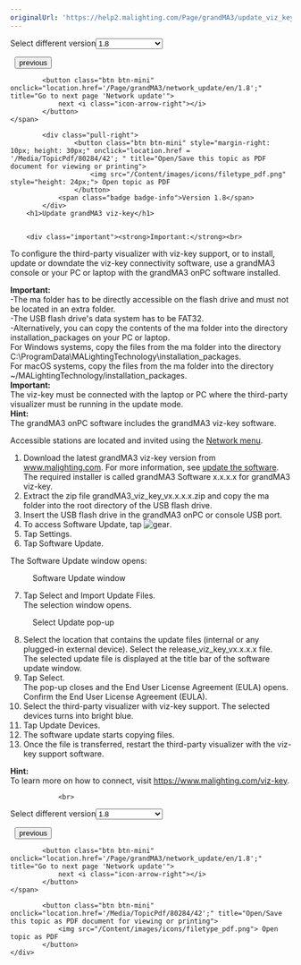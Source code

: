 ```yaml
---
originalUrl: 'https://help2.malighting.com/Page/grandMA3/update_viz_key/en'
---
```


<div class="topic-navigation">

<div class="pull-right">
	<span class="pull-left">


<div class="pull-left">
<form action="/Topic/SetCurrentVersionNumber" class="form-inline" id="frmTagSelector" method="post">	<span class="form-mini">
		<div class="input-prepend"><span class="add-on">Select different version</span><select autocomplete="off" id="versionNumberId" name="versionNumberId" onchange="$(this).closest('#frmTagSelector').submit();" style="width: 120px;"><option value="">- latest -</option>
<option value="10">1.0</option>
<option value="32">1.1</option>
<option value="35">1.2</option>
<option value="36">1.3</option>
<option value="37">1.4</option>
<option value="38">1.5</option>
<option value="39">1.6</option>
<option value="40">1.7</option>
<option selected="selected" value="42">1.8</option>
</select></div>
		<input data-val="true" data-val-number="The field Int32 must be a number." data-val-required="The Int32 field is required." id="ProductId" name="ProductId" type="hidden" value="16">
		<input id="CurrentGuid" name="CurrentGuid" type="hidden" value="0abafa3e-dc74-4e28-855a-bdee8516aeed">
	</span>
</form></div>&nbsp;	</span>
	<span class="pull-right" style="white-space: nowrap;">
			<button class="btn btn-mini" onclick="location.href='/Page/grandMA3/update_windows_hardware/en/1.8'; " title="Go to previous page 'Update grandMA3 onPC windows hardware'">
				<i class="icon-arrow-left"></i> previous
			</button>

			<button class="btn btn-mini" onclick="location.href='/Page/grandMA3/network_update/en/1.8';" title="Go to next page 'Network update'">
				next <i class="icon-arrow-right"></i> 
			</button>
	</span>
</div>
<div class="clear-fix" style="margin-bottom: 10px"></div>
</div>

		
			<div class="pull-right">
					<button class="btn btn-mini" style="margin-right: 10px; height: 30px;" onclick="location.href = '/Media/TopicPdf/80284/42'; " title="Open/Save this topic as PDF document for viewing or printing">
						<img src="/Content/images/icons/filetype_pdf.png" style="height: 24px;"> Open topic as PDF
					</button>
				<span class="badge badge-info">Version 1.8</span>
			</div>
		<h1>Update grandMA3 viz-key</h1>


		<div class="important"><strong>Important:</strong><br>
To configure the third-party visualizer with viz-key support, or to install, update or downdate the viz-key connectivity software, use a grandMA3 console or your PC or laptop with the grandMA3 onPC software installed.</div>

<div class="important"><strong>Important:</strong><br>
-The ma folder has to be directly accessible on the flash drive and must not be located in an extra folder.<br>
-The USB flash drive's data system has to be FAT32.&nbsp;<br>
-Alternatively, you can copy the contents of the ma folder into the directory installation_packages on your PC or laptop.<br>
For Windows systems, copy the files from the ma folder into the directory C:\ProgramData\MALightingTechnology\installation_packages.<br>
For macOS systems, copy the files from the ma folder into the directory ~/MALightingTechnology/installation_packages.</div>

<div class="important"><strong>Important:&nbsp;</strong><br>
The&nbsp;viz-key must be connected with the laptop or PC where the third-party visualizer must be running in the update mode.</div>

<div class="tip"><strong>Hint:</strong><br>
The grandMA3 onPC software includes the grandMA3 viz-key software.</div>

<p>Accessible stations are located and invited using the&nbsp;<a href="/Topic/b7240dfb-1554-4567-89dc-b8ba3cafc979">Network menu</a>.</p>

<ol>
	<li>Download the latest grandMA3 viz-key version from <a href="https://www.malighting.com">www.malighting.com</a>. For more information, see <a href="/Topic/82ccae12-1b1a-4928-90b2-9c79ca54d666" target="_blank">update the software</a>.<br>
	The required installer is called grandMA3 Software x.x.x.x for grandMA3 viz-key.</li>
	<li>Extract the zip file grandMA3_viz_key_vx.x.x.x.zip and copy the ma folder into the root directory of the USB flash drive.</li>
	<li>Insert the USB flash drive in the grandMA3 onPC or console USB port.</li>
	<li>To access&nbsp;<span class="softkey">Software Update</span>, tap&nbsp;<img alt="gear" src="/Media/Mlg/gear_1.png">.</li>
	<li>Tap&nbsp;<span class="softkey">Settings</span>.</li>
	<li>Tap<strong>&nbsp;</strong><span class="softkey">Software Update</span>.&nbsp;</li>
</ol>

<div style="page-break-after: always" class="ck_pagebreak"><span style="display:none">&nbsp;</span></div>

<p>The Software Update window opens:</p>

<figure class="caption"><img alt="" src="/Media/Image/img_network_update_viz_v1-8.png">
<figcaption>Software Update window</figcaption>
</figure>

<ol start="7">
	<li>Tap <span class="softkey">Select and Import Update Files</span>.<br>
	The selection window opens.</li>
</ol>

<figure class="caption"><img alt="" src="/Media/Image/img_network_update_viz1_v1-8.png">
<figcaption>Select Update pop-up</figcaption>
</figure>

<ol start="8">
	<li>Select the location that contains the update files (internal or any plugged-in external device). Select the release_viz_key_vx.x.x.x file.<br>
	The selected update file is displayed at the title bar of the software update window.</li>
	<li>Tap <span class="softkey">Select</span>.<br>
	The pop-up closes and the End User License Agreement (EULA) opens.<br>
	Confirm the End User License Agreement (EULA).</li>
	<li>Select the third-party visualizer with viz-key support. The selected devices turns into bright blue.</li>
	<li>Tap <span class="softkey">Update Devices</span>.</li>
	<li>The software update starts copying files.</li>
	<li>Once the file is transferred, restart the third-party visualizer with the viz-key support software.</li>
</ol>

<div class="tip"><strong>Hint:</strong><br>
To learn more on how to connect, visit <a href="https://www.malighting.com/viz-key">https://www.malighting.com/viz-key</a>.</div>


				<br>
<div class="topic-navigation">

<div class="pull-right">
	<span class="pull-left">


<div class="pull-left">
<form action="/Topic/SetCurrentVersionNumber" class="form-inline" id="frmTagSelector" method="post">	<span class="form-mini">
		<div class="input-prepend"><span class="add-on">Select different version</span><select autocomplete="off" id="versionNumberId" name="versionNumberId" onchange="$(this).closest('#frmTagSelector').submit();" style="width: 120px;"><option value="">- latest -</option>
<option value="10">1.0</option>
<option value="32">1.1</option>
<option value="35">1.2</option>
<option value="36">1.3</option>
<option value="37">1.4</option>
<option value="38">1.5</option>
<option value="39">1.6</option>
<option value="40">1.7</option>
<option selected="selected" value="42">1.8</option>
</select></div>
		<input data-val="true" data-val-number="The field Int32 must be a number." data-val-required="The Int32 field is required." id="ProductId" name="ProductId" type="hidden" value="16">
		<input id="CurrentGuid" name="CurrentGuid" type="hidden" value="0abafa3e-dc74-4e28-855a-bdee8516aeed">
	</span>
</form></div>&nbsp;	</span>
	<span class="pull-right" style="white-space: nowrap;">
			<button class="btn btn-mini" onclick="location.href='/Page/grandMA3/update_windows_hardware/en/1.8'; " title="Go to previous page 'Update grandMA3 onPC windows hardware'">
				<i class="icon-arrow-left"></i> previous
			</button>

			<button class="btn btn-mini" onclick="location.href='/Page/grandMA3/network_update/en/1.8';" title="Go to next page 'Network update'">
				next <i class="icon-arrow-right"></i> 
			</button>
	</span>
</div>
	<div class="clear-fix"></div>
	<div class="pull-right">
	
			<button class="btn btn-mini" onclick="location.href='/Media/TopicPdf/80284/42';" title="Open/Save this topic as PDF document for viewing or printing">
				<img src="/Content/images/icons/filetype_pdf.png"> Open topic as PDF
			</button>
	</div>
<div class="clear-fix" style="margin-bottom: 10px"></div>
</div>

	
